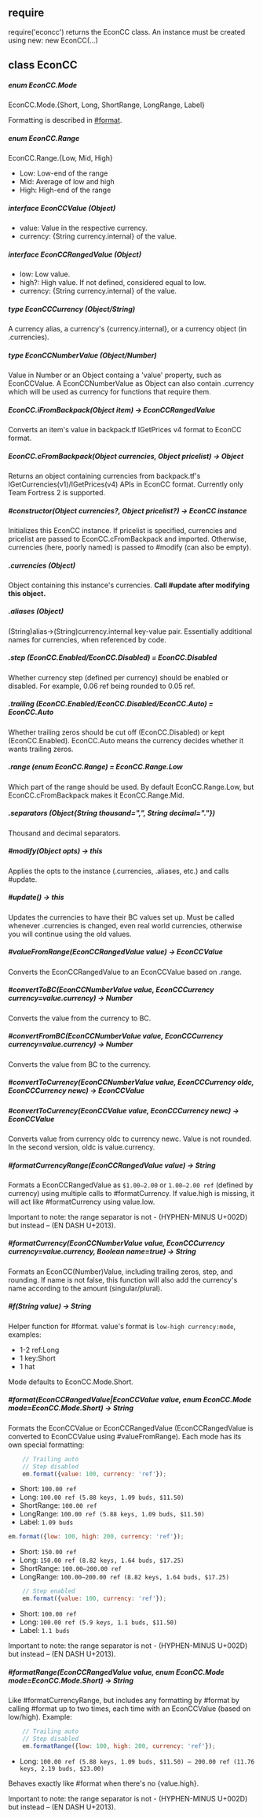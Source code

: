 ## require
require('econcc') returns the EconCC class.
An instance must be created using new: new EconCC(...)

## class EconCC
##### enum EconCC.Mode
EconCC.Mode.{Short, Long, ShortRange, LongRange, Label}

Formatting is described in [#format](#formateconccrangedvalueeconccvalue-value-enum-econccmode-modeeconccmodeshort---string).

##### enum EconCC.Range
EconCC.Range.{Low, Mid, High}
* Low: Low-end of the range
* Mid: Average of low and high
* High: High-end of the range

##### interface EconCCValue (Object)
* value: Value in the respective currency.
* currency: {String currency.internal} of the value.

##### interface EconCCRangedValue (Object)
* low: Low value.
* high?: High value. If not defined, considered equal to low.
* currency: {String currency.internal} of the value.

##### type EconCCCurrency (Object/String)
A currency alias, a currency's {currency.internal}, or a currency object (in .currencies).

##### type EconCCNumberValue (Object/Number)
Value in Number or an Object containg a 'value' property, such as EconCCValue. A EconCCNumberValue as Object can also contain .currency which will be used as currency for functions that require them.

##### EconCC.iFromBackpack(Object item) -> EconCCRangedValue
Converts an item's value in backpack.tf IGetPrices v4 format to EconCC format.
##### EconCC.cFromBackpack(Object currencies, Object pricelist) -> Object
Returns an object containing currencies from backpack.tf's IGetCurrencies(v1)/IGetPrices(v4) APIs in EconCC format. Currently only Team Fortress 2 is supported.

##### #constructor(Object currencies?, Object pricelist?) -> EconCC instance
Initializes this EconCC instance. If pricelist is specified, currencies and pricelist are passed to EconCC.cFromBackpack and imported. Otherwise, currencies (here, poorly named) is passed to #modify (can also be empty).
##### .currencies (Object)
Object containing this instance's currencies. **Call #update after modifying this object.**
##### .aliases (Object)
(String)alias->(String)currency.internal key-value pair. Essentially additional names for currencies, when referenced by code.
##### .step (EconCC.Enabled/EconCC.Disabled) = EconCC.Disabled
Whether currency step (defined per currency) should be enabled or disabled. For example, 0.06 ref being rounded to 0.05 ref.
##### .trailing (EconCC.Enabled/EconCC.Disabled/EconCC.Auto) = EconCC.Auto
Whether trailing zeros should be cut off (EconCC.Disabled) or kept (EconCC.Enabled). EconCC.Auto means the currency decides whether it wants trailing zeros.
##### .range (enum EconCC.Range) = EconCC.Range.Low
Which part of the range should be used. By default EconCC.Range.Low, but EconCC.cFromBackpack makes it EconCC.Range.Mid.
##### .separators (Object{String thousand=",", String decimal="."})
Thousand and decimal separators.

##### #modify(Object opts) -> this
Applies the opts to the instance (.currencies, .aliases, etc.) and calls #update.
##### #update() -> this
Updates the currencies to have their BC values set up. Must be called whenever .currencies is changed, even real world currencies, otherwise you will continue using the old values.

##### #valueFromRange(EconCCRangedValue value) -> EconCCValue
Converts the EconCCRangedValue to an EconCCValue based on .range.

##### #convertToBC(EconCCNumberValue value, EconCCCurrency currency=value.currency) -> Number
Converts the value from the currency to BC.

##### #convertFromBC(EconCCNumberValue value, EconCCCurrency currency=value.currency) -> Number
Converts the value from BC to the currency.

##### #convertToCurrency(EconCCNumberValue value, EconCCCurrency oldc, EconCCCurrency newc) -> EconCCValue
##### #convertToCurrency(EconCCValue value, EconCCCurrency newc) -> EconCCValue
Converts value from currency oldc to currency newc. Value is not rounded. In the second version, oldc is value.currency.

##### #formatCurrencyRange(EconCCRangedValue value) -> String
Formats a EconCCRangedValue as `$1.00–2.00` or `1.00–2.00 ref` (defined by currency) using multiple calls to #formatCurrency. If value.high is missing, it will act like #formatCurrency using value.low.

Important to note: the range separator is not - (HYPHEN-MINUS U+002D) but instead – (EN DASH U+2013).

##### #formatCurrency(EconCCNumberValue value, EconCCCurrency currency=value.currency, Boolean name=true) -> String
Formats an EconCC(Number)Value, including trailing zeros, step, and rounding. If name is not false, this function will also add the currency's name according to the amount (singular/plural).

##### #f(String value) -> String
Helper function for #format. value's format is `low-high currency:mode`, examples:
* 1-2 ref:Long
* 1 key:Short
* 1 hat

Mode defaults to EconCC.Mode.Short.

##### #format(EconCCRangedValue|EconCCValue value, enum EconCC.Mode mode=EconCC.Mode.Short) -> String
Formats the EconCCValue or EconCCRangedValue (EconCCRangedValue is converted to EconCCValue using #valueFromRange). Each mode has its own special formatting:

```javascript
    // Trailing auto
    // Step disabled
    em.format({value: 100, currency: 'ref'});
```

* Short: `100.00 ref`
* Long: `100.00 ref (5.88 keys, 1.09 buds, $11.50)`
* ShortRange: `100.00 ref`
* LongRange: `100.00 ref (5.88 keys, 1.09 buds, $11.50)`
* Label: `1.09 buds`

```javascript
em.format({low: 100, high: 200, currency: 'ref'});
```

* Short: `150.00 ref`
* Long: `150.00 ref (8.82 keys, 1.64 buds, $17.25)`
* ShortRange: `100.00–200.00 ref`
* LongRange: `100.00–200.00 ref (8.82 keys, 1.64 buds, $17.25)`

```javascript
    // Step enabled
    em.format({value: 100, currency: 'ref'});
```

* Short: `100.00 ref`
* Long: `100.00 ref (5.9 keys, 1.1 buds, $11.50)`
* Label: `1.1 buds`

Important to note: the range separator is not - (HYPHEN-MINUS U+002D) but instead – (EN DASH U+2013).

##### #formatRange(EconCCRangedValue value, enum EconCC.Mode mode=EconCC.Mode.Short) -> String
Like #formatCurrencyRange, but includes any formatting by #format by calling #format up to two times, each time with an EconCCValue (based on low/high). Example:

```javascript
    // Trailing auto
    // Step disabled
    em.formatRange({low: 100, high: 200, currency: 'ref'});
```

* Long: `100.00 ref (5.88 keys, 1.09 buds, $11.50) – 200.00 ref (11.76 keys, 2.19 buds, $23.00)`

Behaves exactly like #format when there's no {value.high}.

Important to note: the range separator is not - (HYPHEN-MINUS U+002D) but instead – (EN DASH U+2013).
